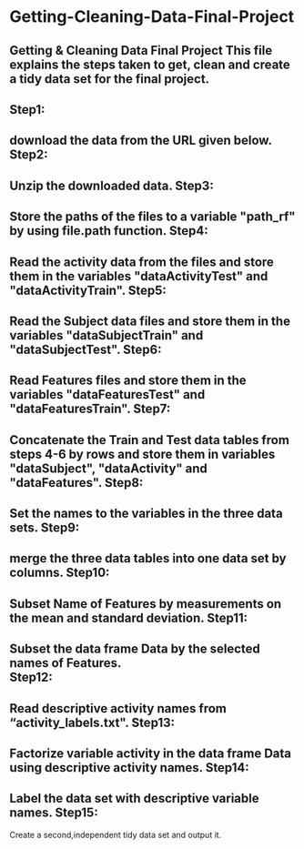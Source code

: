 ﻿# Getting-Cleaning-Data-Final-Project
Getting &amp; Cleaning Data Final Project
This file explains the steps taken to get, clean and create a tidy data set for the final project.
---------------------------------------------------------------------------------------------------

Step1: 
---------------------------------------------------
download the data from the URL given below.
Step2: 	
---------------------------------------------------
Unzip the downloaded data.
Step3:	
---------------------------------------------------
Store the paths of the files to a variable "path_rf" by using file.path function.
Step4: 	
---------------------------------------------------
Read the activity data from the files and store them in the variables "dataActivityTest" and "dataActivityTrain".
Step5: 
---------------------------------------------------
Read the Subject data files and store them in the variables "dataSubjectTrain" and "dataSubjectTest".
Step6: 	
---------------------------------------------------
Read Features files and store them in the variables "dataFeaturesTest" and "dataFeaturesTrain".
Step7: 	
---------------------------------------------------
Concatenate the Train and Test data tables  from steps 4-6 by rows and store them in variables "dataSubject", "dataActivity" and "dataFeatures".
Step8: 	
---------------------------------------------------
Set the names to the variables in the three data sets.
Step9: 
---------------------------------------------------
merge the three data tables into one data set by columns.
Step10: 	
---------------------------------------------------
Subset Name of Features by measurements on the mean and standard deviation.
Step11:	
---------------------------------------------------
Subset the data frame Data by the selected names of Features.	
Step12:	
---------------------------------------------------
Read descriptive activity names from “activity_labels.txt".
Step13:	
---------------------------------------------------
Factorize variable activity in the data frame Data using descriptive activity names.
Step14:	
---------------------------------------------------
Label the data set with descriptive variable names.
Step15: 
---------------------------------------------------
Create a second,independent tidy data set and output it.
